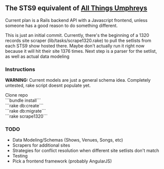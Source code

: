 <h2>The STS9 equivalent of <a href="http://allthings.umphreys.com" target="_blank">All Things Umphreys</a></h2>
<p>Current plan is a Rails backend API with a Javascript frontend, unless someone has a good reason to do something different.</p>
<p>This is just an initial commit.  Currently, there's the beginning of a 1320 records site scraper (lib/tasks/scrape1320.rake) to pull the setlists from each STS9 show hosted there.  Maybe don't actually run it right now because it will hit their site 1376 times.  Next step is a parser for the setlist, as well as actual data modeling</p>
<h3>Instructions</h3>
<p><strong>WARNING: </strong>Current models are just a general schema idea.  Completely untested, rake script doesnt populate yet.</p>
Clone repo<br />
```bundle install```<br />
```rake db:create```<br />
```rake db:migrate```<br />
```rake scrape1320```
</ul>
<h3>TODO</h3>
<ul>
  <li>Data Modeling/Schemas (Shows, Venues, Songs, etc)</li>
  <li>Scrapers for additional sites</li>
  <li>Strategies for conflict resolution when different site setlists don't match</li>
  <li>Testing</li>
  <li>Pick a frontend framework (probably AngularJS)</li>
</ul>

